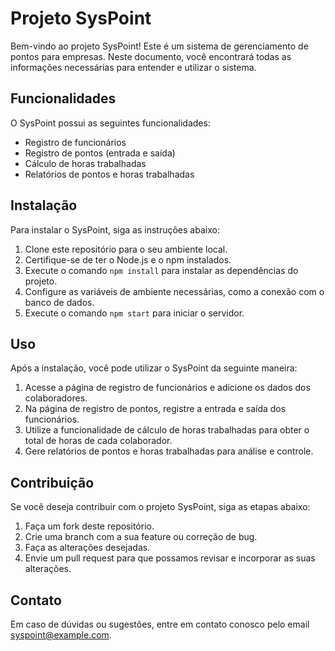 # Projeto SysPoint

Bem-vindo ao projeto SysPoint! Este é um sistema de gerenciamento de pontos para empresas. Neste documento, você encontrará todas as informações necessárias para entender e utilizar o sistema.

## Funcionalidades

O SysPoint possui as seguintes funcionalidades:

- Registro de funcionários
- Registro de pontos (entrada e saída)
- Cálculo de horas trabalhadas
- Relatórios de pontos e horas trabalhadas

## Instalação

Para instalar o SysPoint, siga as instruções abaixo:

1. Clone este repositório para o seu ambiente local.
2. Certifique-se de ter o Node.js e o npm instalados.
3. Execute o comando `npm install` para instalar as dependências do projeto.
4. Configure as variáveis de ambiente necessárias, como a conexão com o banco de dados.
5. Execute o comando `npm start` para iniciar o servidor.

## Uso

Após a instalação, você pode utilizar o SysPoint da seguinte maneira:

1. Acesse a página de registro de funcionários e adicione os dados dos colaboradores.
2. Na página de registro de pontos, registre a entrada e saída dos funcionários.
3. Utilize a funcionalidade de cálculo de horas trabalhadas para obter o total de horas de cada colaborador.
4. Gere relatórios de pontos e horas trabalhadas para análise e controle.

## Contribuição

Se você deseja contribuir com o projeto SysPoint, siga as etapas abaixo:

1. Faça um fork deste repositório.
2. Crie uma branch com a sua feature ou correção de bug.
3. Faça as alterações desejadas.
4. Envie um pull request para que possamos revisar e incorporar as suas alterações.

## Contato

Em caso de dúvidas ou sugestões, entre em contato conosco pelo email syspoint@example.com.
